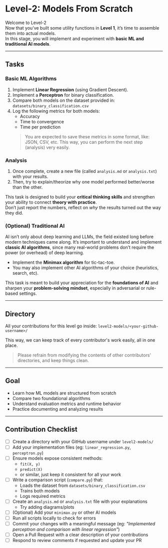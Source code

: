# Level-2: Models From Scratch

Welcome to Level-2\
Now that you’ve built some utility functions in **Level 1**, it’s time to assemble them into actual models.\
In this stage, you will implement and experiment with **basic ML and traditional AI models**.

---

## Tasks

### Basic ML Algorithms

1. Implement **Linear Regression** (using Gradient Descent).
2. Implement a **Perceptron** for binary classification.
3. Compare both models on the dataset provided in: `datasets/binary_classification.csv`
4. Log the following metrics for both models:
   - Accuracy
   - Time to convergence
   - Time per prediction
   > You are expected to save these metrics in some format, like: JSON, CSV, etc. This way, you can perform the next step (analysis) very easily.

### Analysis

1. Once complete, create a new file (called `analysis.md` or `analysis.txt`) with your results.
2. Then, try to explain/theorize why one model performed better/worse than the other.

This task is designed to build your **critical thinking skills** and strengthen your ability to connect **theory with practice**.\
Don’t just report the numbers, reflect on *why* the results turned out the way they did.

### (Optional) Traditional AI

AI isn’t only about deep learning and LLMs, the field existed long before modern techniques came along.
It’s important to understand and implement **classic AI algorithms**, since many real-world problems don’t require the power (or overhead) of deep learning.

- Implement the **Minimax algorithm** for tic-tac-toe.
- You may also implement other AI algorithms of your choice (heuristics, search, etc).

This task is meant to build your appreciation for the **foundations of AI** and sharpen your **problem-solving mindset**, especially in adversarial or rule-based settings.

---

## Directory

All your contributions for this level go inside: `level2-models/<your-github-username>/`

This way, we can keep track of every contributor's work easily, all in one place.

> Please refrain from modifying the contents of other contributors' directories, and keep things clean.

---

## Goal

- Learn how ML models are structured from scratch
- Compare two foundational algorithms
- Understand evaluation metrics and runtime behavior
- Practice documenting and analyzing results

---

## Contribution Checklist

- [ ] Create a directory with your GitHub username under `level2-models/`
- [ ] Add your implementation files (eg: `linear_regression.py`, `perceptron.py`)
- [ ] Ensure models expose consistent methods:
  - `fit(X, y)`
  - `predict(X)`
  - or similar, just keep it consistent for all your work
- [ ] Write a comparison script (`compare.py`) that:
  - Loads the dataset from `datasets/binary_classification.csv`
  - Trains both models
  - Logs required metrics
- [ ] Create an `analysis.md` or `analysis.txt` file with your explanations
  - Try adding diagrams/plots
- [ ] (Optional) Add your `minimax.py` or other AI models
- [ ] Run all scripts locally to check for errors
- [ ] Commit your changes with a meaningful message (eg: *"Implemented perceptron and comparison with linear regression"*)
- [ ] Open a Pull Request with a clear description of your contributions
- [ ] Respond to review comments if requested and update your PR
